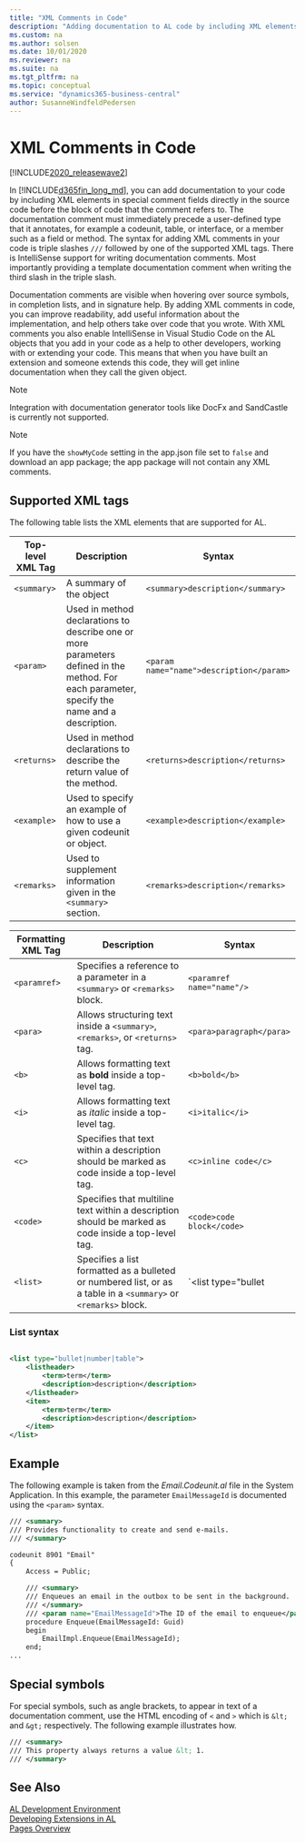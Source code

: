```yaml
---
title: "XML Comments in Code"
description: "Adding documentation to AL code by including XML elements in special syntax."
ms.custom: na
ms.author: solsen
ms.date: 10/01/2020
ms.reviewer: na
ms.suite: na
ms.tgt_pltfrm: na
ms.topic: conceptual
ms.service: "dynamics365-business-central"
author: SusanneWindfeldPedersen
---
```


# XML Comments in Code

[!INCLUDE[2020_releasewave2](../includes/2020_releasewave2.md)]

In [!INCLUDE[d365fin_long_md](includes/d365fin_long_md.md)], you can add documentation to your code by including XML elements in special comment fields directly in the source code before the block of code that the comment refers to. The documentation comment must immediately precede a user-defined type that it annotates, for example a codeunit, table, or interface, or a member such as a field or method. The syntax for adding XML comments in your code is triple slashes `///` followed by one of the supported XML tags. There is IntelliSense support for writing documentation comments. Most importantly providing a template documentation comment when writing the third slash in the triple slash.

Documentation comments are visible when hovering over source symbols, in completion lists, and in signature help. By adding XML comments in code, you can improve readability, add useful information about the implementation, and help others take over code that you wrote. With XML comments you also enable IntelliSense in Visual Studio Code on the AL objects that you add in your code as a help to other developers, working with or extending your code. This means that when you have built an extension and someone extends this code, they will get inline documentation when they call the given object.

> [!NOTE]  
> Integration with documentation generator tools like DocFx and SandCastle is currently not supported.

> [!NOTE]  
> If you have the `showMyCode` setting in the app.json file set to `false` and download an app package; the app package will not contain any XML comments.

## Supported XML tags

The following table lists the XML elements that are supported for AL.

| Top-level XML Tag   | Description |Syntax|
|---------------------|-----------|---------|
|`<summary>`|A summary of the object|`<summary>description</summary>`|
|`<param>`  |Used in method declarations to describe one or more parameters defined in the method. For each parameter, specify the name and a description.|`<param name="name">description</param>`|
|`<returns>` |Used in method declarations to describe the return value of the method.|`<returns>description</returns>`|
|`<example>`|Used to specify an example of how to use a given codeunit or object.|`<example>description</example>`|
|`<remarks>`|Used to supplement information given in the `<summary>` section.|`<remarks>description</remarks>`|


| Formatting XML Tag   | Description |Syntax|
|----------------------|-----------|---------|
|`<paramref>`|Specifies a reference to a parameter in a `<summary>` or `<remarks>` block.|`<paramref name="name"/>`|
|`<para>`|Allows structuring text inside a `<summary>`, `<remarks>`, or `<returns>` tag.|`<para>paragraph</para>`|
|`<b>`|Allows formatting text as **bold** inside a top-level tag.|`<b>bold</b>`|
|`<i>`|Allows formatting text as *italic* inside a top-level tag.|`<i>italic</i>`|
|`<c>`|Specifies that text within a description should be marked as code inside a top-level tag.|`<c>inline code</c>`|
|`<code>`|Specifies that multiline text within a description should be marked as code inside a top-level tag.|`<code>code block</code>`|
|`<list>`|Specifies a list formatted as a bulleted or numbered list, or as a table in a `<summary>` or `<remarks>` block. |`<list type="bullet|number|table">`. See full [List syntax](devenv-xml-comments.md#list-syntax) below.|

### List syntax

```xml

<list type="bullet|number|table">
    <listheader>
        <term>term</term>
        <description>description</description>
    </listheader>
    <item>
        <term>term</term>
        <description>description</description>
    </item>
</list>
```

## Example

The following example is taken from the *Email.Codeunit.al* file in the System Application. In this example, the parameter `EmailMessageId` is documented using the `<param>` syntax.

```xml
/// <summary>
/// Provides functionality to create and send e-mails.
/// </summary>

codeunit 8901 "Email"
{
    Access = Public;

    /// <summary>
    /// Enqueues an email in the outbox to be sent in the background.
    /// </summary>
    /// <param name="EmailMessageId">The ID of the email to enqueue</param>
    procedure Enqueue(EmailMessageId: Guid)
    begin
        EmailImpl.Enqueue(EmailMessageId);
    end;
...

```

## Special symbols

For special symbols, such as angle brackets, to appear in text of a documentation comment, use the HTML encoding of `<` and `>` which is `&lt;` and `&gt;` respectively. The following example illustrates how.

```xml
/// <summary>
/// This property always returns a value &lt; 1.
/// </summary>
```

## See Also  

[AL Development Environment](devenv-reference-overview.md)  
[Developing Extensions in AL](devenv-dev-overview.md)  
[Pages Overview](devenv-pages-overview.md)  
